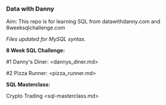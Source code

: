 ### Data with Danny

Aim: This repo is for learning SQL from datawithdanny.com and 8weeksqlchallenge.com

*Files updated for MySQL syntax.*

**8 Week SQL Challenge:**

#1 Danny's Diner: <dannys_diner.md>

#2 Pizza Runner: <pizza_runner.md>

**SQL Masterclass:**

Crypto Trading <sql-masterclass.md>